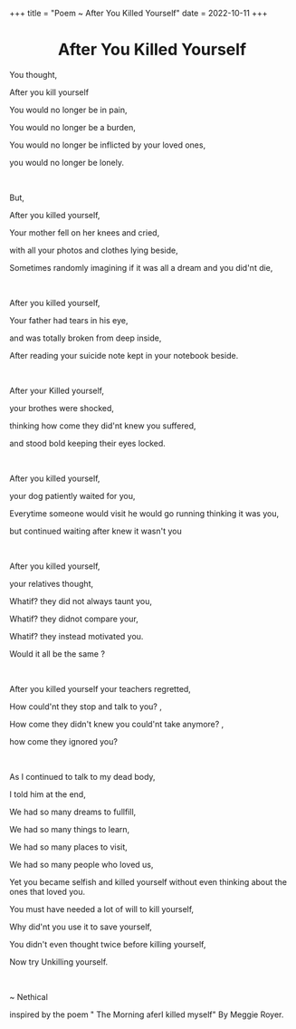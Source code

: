 +++
title = "Poem ~ After You Killed Yourself"
date = 2022-10-11
+++

<center>
<h1>After You Killed Yourself</h1>
</center>

You thought,

After you kill yourself

You would no longer be in pain,

You would no longer be a burden,

You would no longer be inflicted by your loved ones,

you would no longer be lonely.

<br>

But,

After you killed yourself,

Your mother fell on her knees and cried,

with all your photos and clothes lying beside,

Sometimes randomly imagining if it was all a dream and you did'nt die,

<br>

After you killed yourself,

Your father had tears in his eye,

and was totally  broken from deep inside,

After reading your suicide note kept in your notebook beside.

<br>

After your Killed yourself,

your brothes were shocked,

thinking how come they did'nt knew you suffered,

and stood bold keeping their eyes locked.

<br>

After you killed yourself,

your dog patiently waited for you,

Everytime someone would visit he would go running thinking it was you,

but continued waiting after knew it wasn't you

<br>

After you killed yourself,

your relatives thought,

Whatif? they did not always taunt you,

Whatif? they didnot compare your,

Whatif? they instead motivated you.

Would it all be the same ?

<br>

After you killed yourself your teachers regretted,

How could'nt they stop and talk to you? ,

How come they didn't knew you could'nt take anymore? ,

how come they ignored you?

<br>

As I continued to talk to my dead body,

I told him at the end,

We had so many dreams to fullfill,

We had so many things to learn,

We had so many places to visit,

We had so many people who loved us,

Yet you became selfish and killed yourself without even thinking about the ones that loved you.

You must have needed a lot of will to kill yourself,

Why did'nt you use it to save yourself,

You didn't even thought twice before killing yourself,

Now try Unkilling yourself.

<br>

~ Nethical

inspired by the poem " The Morning aferI killed myself" By Meggie Royer.



